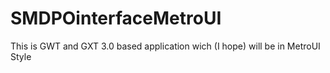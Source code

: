 SMDPOinterfaceMetroUI
=====================

This is GWT and GXT 3.0 based application wich (I hope) will be in MetroUI Style

